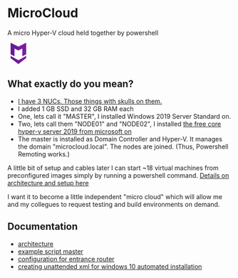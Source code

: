 # MicroCloud

A micro Hyper-V cloud held together by powershell

![Architecture as an image](https://github.com/adam-p/markdown-here/raw/master/src/common/images/icon48.png "Architecture as an image")

## What exactly do you mean?

  - [I have 3 NUCs. Those things with skulls on them.](https://www.amazon.de/s?k=BOXNUC8I7HNK2+Barebone&i=computers)
  - I added 1 GB SSD and 32 GB RAM each
  - One, lets call it "MASTER", I installed Windows 2019 Server Standard on.
  - Two, lets call them "NODE01" and "NODE02", I installed [the free core hyper-v server 2019 from microsoft on](https://www.microsoft.com/de-de/evalcenter/evaluate-hyper-v-server-2019)
  - The master is installed as Domain Controller and Hyper-V. It manages the domain "microcloud.local". The nodes are joined. (Thus, Powershell Remoting works.)

A little bit of setup and cables later I can start ~18 virtual machines from preconfigured images simply by running a powershell command. [Details on architecture and setup here](docs/architecture.md)

I want it to become a little independent "micro cloud" which will allow me and my collegues to request testing and build environments on demand. 

## Documentation

  - [architecture](docs/architecture.md)
  - [example script master](example.ps1)
  - [configuration for entrance router](docs/configure-mikrotik-entrance-router.md)
  - [creating unattended xml for windows 10 automated installation](https://www.windowscentral.com/how-create-unattended-media-do-automated-installation-windows-10)

